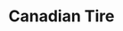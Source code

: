 ---
title: "Canadian Tire"
url: /thornhill/canadian-tire-dufferin-street/
shop: department store
---
